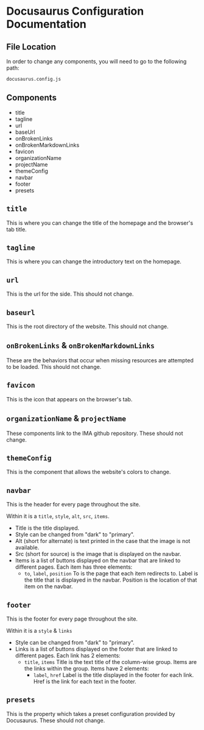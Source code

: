 # Docusaurus Configuration Documentation

## File Location
In order to change any components, you will need to go to the following path: 

`docusaurus.config.js`

## Components
- title
- tagline
- url
- baseUrl
- onBrokenLinks
- onBrokenMarkdownLinks
- favicon
- organizationName
- projectName
- themeConfig
- navbar
- footer 
- presets

## `title`
This is where you can change the title of the homepage and the browser's tab title.

## `tagline`
This is where you can change the introductory text on the homepage. 

## `url`
This is the url for the side. This should not change.

## `baseurl`
This is the root directory of the website. This should not change.

## `onBrokenLinks` & `onBrokenMarkdownLinks`
These are the behaviors that occur when missing resources are attempted to be loaded. This should not change.

## `favicon`
This is the icon that appears on the browser's tab. 

## `organizationName` & `projectName`

These components link to the IMA github repository. These should not change.

## `themeConfig`
This is the component that allows the website's colors to change. 

## `navbar`
This is the header for every page throughout the site. 

Within it is a `title`, `style`, `alt`, `src`, `items`. 
- Title is the title displayed. 
- Style can be changed from "dark" to "primary". 
- Alt (short for alternate) is text printed in the case that the image is not available. 
- Src (short for source) is the image that is displayed on the navbar. 
- Items is a list of buttons displayed on the navbar that are linked to different pages. Each item has three elements:
    - `to`, `label`, `position`
        To is the page that each item redirects to.
        Label is the title that is displayed in the navbar. 
        Position is the location of that item on the navbar. 

## `footer`
This is the footer for every page throughout the site.

Within it is a `style` & `links`

- Style can be changed from "dark" to "primary". 
- Links is a list of buttons displayed on the footer that are linked to different pages. Each link has 2 elements:
    - `title`, `items`
        Title is the text title of the column-wise group.
        Items are the links within the group. Items have 2 elements:
        - `label`, `href`
            Label is the title displayed in the footer for each link.
            Href is the link for each text in the footer. 

## `presets`
This is the property which takes a preset configuration provided by Docusaurus. These should not change. 
